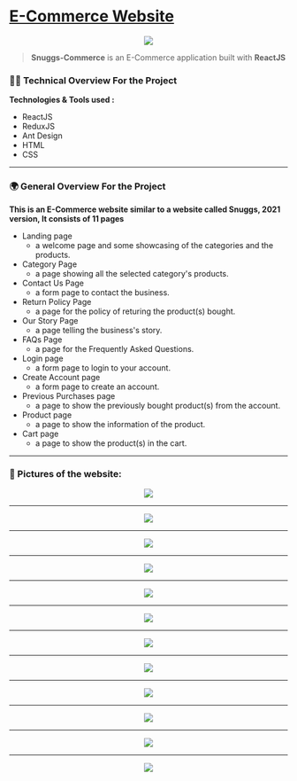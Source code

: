 # [E-Commerce Website](https://snuggs-commerce.netlify.app/)

<p  align="center">
  <img src="https://cdn.shopify.com/s/files/1/0007/7322/6555/files/black.png">
</p>

> **Snuggs-Commerce** is an E-Commerce application built with **ReactJS**

### 👨‍💻 Technical Overview For the Project

**Technologies & Tools used :**

- ReactJS
- ReduxJS
- Ant Design
- HTML
- CSS

<hr>

### 🌍 General Overview For the Project

**This is an E-Commerce website similar to a website called Snuggs, 2021 version, It consists of 11 pages**

- Landing page
  - a welcome page and some showcasing of the categories and the products.
- Category Page
  - a page showing all the selected category's products.
- Contact Us Page
  - a form page to contact the business.
- Return Policy Page
  - a page for the policy of returing the product(s) bought.
- Our Story Page
  - a page telling the business's story.
- FAQs Page
  - a page for the Frequently Asked Questions.
- Login page
  - a form page to login to your account.
- Create Account page
  - a form page to create an account.
- Previous Purchases page
  - a page to show the previously bought product(s) from the account.
- Product page
  - a page to show the information of the product.
- Cart page
  - a page to show the product(s) in the cart.

<hr>

### 📄 Pictures of the website:

<p align="center">
<img src="https://firebasestorage.googleapis.com/v0/b/portfolio-ee47d.appspot.com/o/snuggscommerceProject%2FHomePageWeb.png?alt=media">
</p>

<hr>

<p align="center">
<img src="https://firebasestorage.googleapis.com/v0/b/portfolio-ee47d.appspot.com/o/snuggscommerceProject%2FCategoryWeb.png?alt=media">
</p>

<hr>

<p align="center">
<img src="https://firebasestorage.googleapis.com/v0/b/portfolio-ee47d.appspot.com/o/snuggscommerceProject%2FProductWeb.png?alt=media">
</p>

<hr>

<p align="center">
<img src="https://firebasestorage.googleapis.com/v0/b/portfolio-ee47d.appspot.com/o/snuggscommerceProject%2FCartEmptyWeb.png?alt=media">
</p>

<hr>

<p align="center">
<img src="https://firebasestorage.googleapis.com/v0/b/portfolio-ee47d.appspot.com/o/snuggscommerceProject%2FCartWeb.png?alt=media">
</p>

<hr>

<p align="center">
<img src="https://firebasestorage.googleapis.com/v0/b/portfolio-ee47d.appspot.com/o/snuggscommerceProject%2FContactUsWeb.png?alt=media">
</p>

<hr>

<p align="center">
<img src="https://firebasestorage.googleapis.com/v0/b/portfolio-ee47d.appspot.com/o/snuggscommerceProject%2FReturnWeb.png?alt=media">
</p>

<hr>

<p align="center">
<img src="https://firebasestorage.googleapis.com/v0/b/portfolio-ee47d.appspot.com/o/snuggscommerceProject%2FOurStoryWeb.png?alt=media">
</p>

<hr>

<p align="center">
<img src="https://firebasestorage.googleapis.com/v0/b/portfolio-ee47d.appspot.com/o/snuggscommerceProject%2FFAQsWeb.png?alt=media">
</p>

<hr>

<p align="center">
<img src="https://firebasestorage.googleapis.com/v0/b/portfolio-ee47d.appspot.com/o/snuggscommerceProject%2FCreateAccountWeb.png?alt=media">
</p>

<hr>

<p align="center">
<img src="https://firebasestorage.googleapis.com/v0/b/portfolio-ee47d.appspot.com/o/snuggscommerceProject%2FLoginWeb.png?alt=media">
</p>

<hr>

<p align="center">
<img src="https://firebasestorage.googleapis.com/v0/b/portfolio-ee47d.appspot.com/o/snuggscommerceProject%2FPreviousPurchasesWeb.png?alt=media">
</p>
